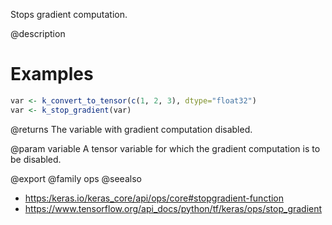 Stops gradient computation.

@description

# Examples

```r
var <- k_convert_to_tensor(c(1, 2, 3), dtype="float32")
var <- k_stop_gradient(var)
```

@returns
The variable with gradient computation disabled.

@param variable A tensor variable for which the gradient
computation is to be disabled.

@export
@family ops
@seealso
+ <https:/keras.io/keras_core/api/ops/core#stopgradient-function>
+ <https://www.tensorflow.org/api_docs/python/tf/keras/ops/stop_gradient>
